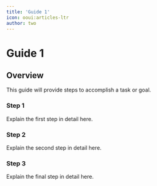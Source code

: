 ```yaml
---
title: 'Guide 1'
icon: ooui:articles-ltr
author: two
---
```

# Guide 1
## Overview

This guide will provide steps to accomplish a task or goal.

### Step 1

Explain the first step in detail here.

### Step 2

Explain the second step in detail here.

### Step 3

Explain the final step in detail here.

